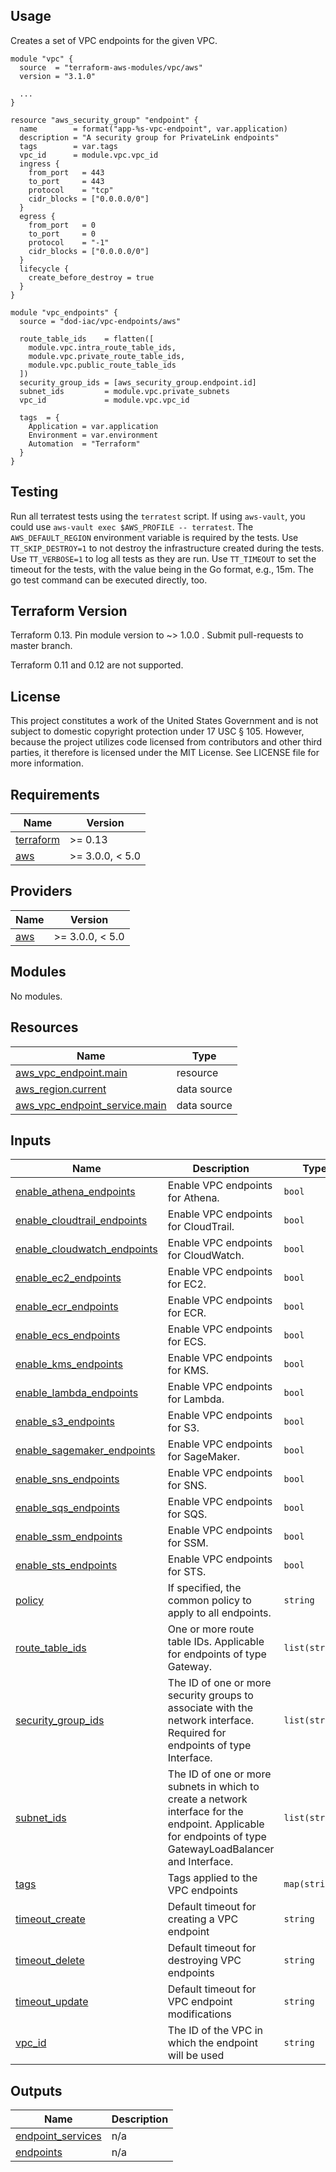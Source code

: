 <!-- BEGINNING OF PRE-COMMIT-TERRAFORM DOCS HOOK -->
## Usage

Creates a set of VPC endpoints for the given VPC.

```hcl
module "vpc" {
  source  = "terraform-aws-modules/vpc/aws"
  version = "3.1.0"

  ...
}

resource "aws_security_group" "endpoint" {
  name        = format("app-%s-vpc-endpoint", var.application)
  description = "A security group for PrivateLink endpoints"
  tags        = var.tags
  vpc_id      = module.vpc.vpc_id
  ingress {
    from_port   = 443
    to_port     = 443
    protocol    = "tcp"
    cidr_blocks = ["0.0.0.0/0"]
  }
  egress {
    from_port   = 0
    to_port     = 0
    protocol    = "-1"
    cidr_blocks = ["0.0.0.0/0"]
  }
  lifecycle {
    create_before_destroy = true
  }
}

module "vpc_endpoints" {
  source = "dod-iac/vpc-endpoints/aws"

  route_table_ids    = flatten([
    module.vpc.intra_route_table_ids,
    module.vpc.private_route_table_ids,
    module.vpc.public_route_table_ids
  ])
  security_group_ids = [aws_security_group.endpoint.id]
  subnet_ids         = module.vpc.private_subnets
  vpc_id             = module.vpc.vpc_id

  tags  = {
    Application = var.application
    Environment = var.environment
    Automation  = "Terraform"
  }
}
```

## Testing

Run all terratest tests using the `terratest` script.  If using `aws-vault`, you could use `aws-vault exec $AWS_PROFILE -- terratest`.  The `AWS_DEFAULT_REGION` environment variable is required by the tests.  Use `TT_SKIP_DESTROY=1` to not destroy the infrastructure created during the tests.  Use `TT_VERBOSE=1` to log all tests as they are run.  Use `TT_TIMEOUT` to set the timeout for the tests, with the value being in the Go format, e.g., 15m.  The go test command can be executed directly, too.

## Terraform Version

Terraform 0.13. Pin module version to ~> 1.0.0 . Submit pull-requests to master branch.

Terraform 0.11 and 0.12 are not supported.

## License

This project constitutes a work of the United States Government and is not subject to domestic copyright protection under 17 USC § 105.  However, because the project utilizes code licensed from contributors and other third parties, it therefore is licensed under the MIT License.  See LICENSE file for more information.

## Requirements

| Name | Version |
|------|---------|
| <a name="requirement_terraform"></a> [terraform](#requirement\_terraform) | >= 0.13 |
| <a name="requirement_aws"></a> [aws](#requirement\_aws) | >= 3.0.0, < 5.0 |

## Providers

| Name | Version |
|------|---------|
| <a name="provider_aws"></a> [aws](#provider\_aws) | >= 3.0.0, < 5.0 |

## Modules

No modules.

## Resources

| Name | Type |
|------|------|
| [aws_vpc_endpoint.main](https://registry.terraform.io/providers/hashicorp/aws/latest/docs/resources/vpc_endpoint) | resource |
| [aws_region.current](https://registry.terraform.io/providers/hashicorp/aws/latest/docs/data-sources/region) | data source |
| [aws_vpc_endpoint_service.main](https://registry.terraform.io/providers/hashicorp/aws/latest/docs/data-sources/vpc_endpoint_service) | data source |

## Inputs

| Name | Description | Type | Default | Required |
|------|-------------|------|---------|:--------:|
| <a name="input_enable_athena_endpoints"></a> [enable\_athena\_endpoints](#input\_enable\_athena\_endpoints) | Enable VPC endpoints for Athena. | `bool` | `true` | no |
| <a name="input_enable_cloudtrail_endpoints"></a> [enable\_cloudtrail\_endpoints](#input\_enable\_cloudtrail\_endpoints) | Enable VPC endpoints for CloudTrail. | `bool` | `true` | no |
| <a name="input_enable_cloudwatch_endpoints"></a> [enable\_cloudwatch\_endpoints](#input\_enable\_cloudwatch\_endpoints) | Enable VPC endpoints for CloudWatch. | `bool` | `true` | no |
| <a name="input_enable_ec2_endpoints"></a> [enable\_ec2\_endpoints](#input\_enable\_ec2\_endpoints) | Enable VPC endpoints for EC2. | `bool` | `true` | no |
| <a name="input_enable_ecr_endpoints"></a> [enable\_ecr\_endpoints](#input\_enable\_ecr\_endpoints) | Enable VPC endpoints for ECR. | `bool` | `true` | no |
| <a name="input_enable_ecs_endpoints"></a> [enable\_ecs\_endpoints](#input\_enable\_ecs\_endpoints) | Enable VPC endpoints for ECS. | `bool` | `true` | no |
| <a name="input_enable_kms_endpoints"></a> [enable\_kms\_endpoints](#input\_enable\_kms\_endpoints) | Enable VPC endpoints for KMS. | `bool` | `true` | no |
| <a name="input_enable_lambda_endpoints"></a> [enable\_lambda\_endpoints](#input\_enable\_lambda\_endpoints) | Enable VPC endpoints for Lambda. | `bool` | `true` | no |
| <a name="input_enable_s3_endpoints"></a> [enable\_s3\_endpoints](#input\_enable\_s3\_endpoints) | Enable VPC endpoints for S3. | `bool` | `true` | no |
| <a name="input_enable_sagemaker_endpoints"></a> [enable\_sagemaker\_endpoints](#input\_enable\_sagemaker\_endpoints) | Enable VPC endpoints for SageMaker. | `bool` | `true` | no |
| <a name="input_enable_sns_endpoints"></a> [enable\_sns\_endpoints](#input\_enable\_sns\_endpoints) | Enable VPC endpoints for SNS. | `bool` | `true` | no |
| <a name="input_enable_sqs_endpoints"></a> [enable\_sqs\_endpoints](#input\_enable\_sqs\_endpoints) | Enable VPC endpoints for SQS. | `bool` | `true` | no |
| <a name="input_enable_ssm_endpoints"></a> [enable\_ssm\_endpoints](#input\_enable\_ssm\_endpoints) | Enable VPC endpoints for SSM. | `bool` | `true` | no |
| <a name="input_enable_sts_endpoints"></a> [enable\_sts\_endpoints](#input\_enable\_sts\_endpoints) | Enable VPC endpoints for STS. | `bool` | `true` | no |
| <a name="input_policy"></a> [policy](#input\_policy) | If specified, the common policy to apply to all endpoints. | `string` | `""` | no |
| <a name="input_route_table_ids"></a> [route\_table\_ids](#input\_route\_table\_ids) | One or more route table IDs. Applicable for endpoints of type Gateway. | `list(string)` | `[]` | no |
| <a name="input_security_group_ids"></a> [security\_group\_ids](#input\_security\_group\_ids) | The ID of one or more security groups to associate with the network interface. Required for endpoints of type Interface. | `list(string)` | `[]` | no |
| <a name="input_subnet_ids"></a> [subnet\_ids](#input\_subnet\_ids) | The ID of one or more subnets in which to create a network interface for the endpoint. Applicable for endpoints of type GatewayLoadBalancer and Interface. | `list(string)` | `[]` | no |
| <a name="input_tags"></a> [tags](#input\_tags) | Tags applied to the VPC endpoints | `map(string)` | `{}` | no |
| <a name="input_timeout_create"></a> [timeout\_create](#input\_timeout\_create) | Default timeout for creating a VPC endpoint | `string` | `"10m"` | no |
| <a name="input_timeout_delete"></a> [timeout\_delete](#input\_timeout\_delete) | Default timeout for destroying VPC endpoints | `string` | `"10m"` | no |
| <a name="input_timeout_update"></a> [timeout\_update](#input\_timeout\_update) | Default timeout for VPC endpoint modifications | `string` | `"10m"` | no |
| <a name="input_vpc_id"></a> [vpc\_id](#input\_vpc\_id) | The ID of the VPC in which the endpoint will be used | `string` | n/a | yes |

## Outputs

| Name | Description |
|------|-------------|
| <a name="output_endpoint_services"></a> [endpoint\_services](#output\_endpoint\_services) | n/a |
| <a name="output_endpoints"></a> [endpoints](#output\_endpoints) | n/a |
<!-- END OF PRE-COMMIT-TERRAFORM DOCS HOOK -->
